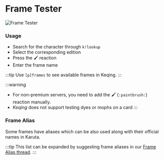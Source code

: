 # Frame Tester

![Frame Tester](https://cdn.discordapp.com/attachments/867945490786959382/942425919535071282/frametestermanually.gif ':size=100%')

### Usage
- Search for the character through `k!lookup`
- Select the corresponding edition
- Press the 🖌️ reaction
- Enter the frame name

:::tip
Use `[p]frames` to see available frames in Keqing.
:::

:::warning
- For non-premium servers, you need to add the 🖌️ (`:paintbrush:`) reaction manually.
- *Keqing* does not support testing dyes or mophs on a card
:::

### Frame Alias

Some frames have aliases which can be also used along with their official names in Karuta. 

:::tip
This list can be expanded by suggesting frame aliases in our [Frame Alias thread](https://discord.com/channels/867089739224317994/896952847713849344).
:::

